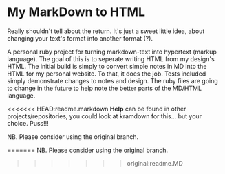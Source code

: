 # My MarkDown to HTML

Really shouldn't tell about the return. It's just a sweet little idea, about changing your text's format into another format (?).

A personal ruby project for turning markdown-text into hypertext (markup language). The goal of this is to seperate writing HTML from my design's HTML. The initial build is simply to convert simple notes in MD into the HTML for my personal website. To that, it does the job. Tests included simply demonstrate changes to notes and design. The ruby files are going to change in the future to help note the better parts of the MD/HTML language.

<<<<<<< HEAD:readme.markdown
**Help** can be found in other projects/repositories, you could look at kramdown for this... but your choice. Puss!!!

NB. Please consider using the original branch.

=======
NB. Please consider using the original branch.
>>>>>>> original:readme.MD
